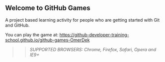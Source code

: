 ## Welcome to GitHub Games

A project based learning activity for people who are getting started with Git and GitHub.

You can play the game at: https://github-developer-training-school.github.io/github-games-OmerDek

>> _*SUPPORTED BROWSERS*: Chrome, Firefox, Safari, Opera and IE9+_